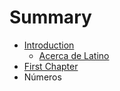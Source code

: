 # Summary

* [Introduction](README.md)
   * [Acerca de Latino](acerca_de_latino.md)
* [First Chapter](chapter1.md)
* Números


